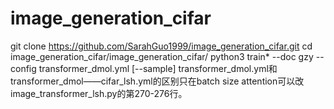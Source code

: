 # image_generation_cifar

git clone https://github.com/SarahGuo1999/image_generation_cifar.git
cd image_generation_cifar/image_generation_cifar/
python3 train* --doc gzy --config transformer_dmol.yml [--sample]
transformer_dmol.yml和transformer_dmol——cifar_lsh.yml的区别只在batch size
attention可以改image_transformer_lsh.py的第270-276行。
